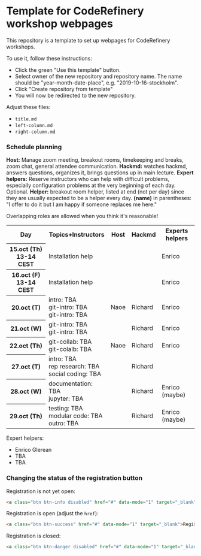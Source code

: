 # Template for CodeRefinery workshop webpages

This repository is a template to set up webpages for CodeRefinery workshops.

To use it, follow these instructions:
- Click the green "Use this template" button.
- Select owner of the new repository and repository name. The name should be
  "year-month-date-place", e.g. "2019-10-16-stockholm".
- Click "Create repository from template"
- You will now be redirected to the new repository.

Adjust these files:
- `title.md`
- `left-column.md`
- `right-column.md`

### Schedule planning

**Host:** Manage zoom meeting, breakout rooms, timekeeping and breaks,
zoom chat, general attendee communication.  **Hackmd:** watches
hackmd, answers questions, organizes it, brings questions up in main
lecture.  **Expert helpers:** Reserve instructors who can help with
difficult problems, especially configuration problems at the very
beginning of each day.  Optional.  **Helper:** breakout room helper, listed at
end (not per day) since they are usually expected to be a helper every
day. **(name)** in parentheses: "I offer to do it
but I am happy if someone replaces me here."

Overlapping roles are allowed when you think it's reasonable!


<table>
<tr>
  <th>Day</th>
         <th>Topics+Instructors</th>
         <th>Host</th>
         <th>Hackmd</th>
         <th>Experts helpers</th>
</tr>
<tr>
  <th>15.oct (Th) 13-14 CEST</th>
         <td>
		     Installation help
	     </td>
         <td></td><!--host-->
         <td></td><!--hackmd-->
         <td>Enrico</td><!--expert helpers-->
</tr>
<tr>
  <th>16.oct (F) 13-14 CEST</th>
         <td>
		     Installation help
	     </td>
         <td></td><!--host-->
         <td></td><!--hackmd-->
         <td>Enrico</td><!--expert helpers-->
</tr>
<tr>
  <th>20.oct (T)</th>
         <td>
		     intro: TBA<br>
		     git-intro: TBA<br>
		     git-intro: TBA<br>
	     </td>
         <td>Naoe</td><!--host-->
         <td>Richard</td><!--hackmd-->
         <td>Enrico</td><!--expert helpers-->
</tr>
<tr>
  <th>21.oct (W)</th>
         <td>
		     git-intro: TBA<br>
		     git-intro: TBA<br>
	     </td>
         <td></td><!--host-->
         <td>Richard</td><!--hackmd-->
         <td>Enrico</td><!--expert helpers-->
</tr>
<tr>
  <th>22.oct (Th)</th>
         <td>
		     git-collab: TBA<br>
		     git-colalb: TBA<br>
	     </td>
         <td>Naoe</td><!--host-->
         <td>Richard</td><!--hackmd-->
         <td>Enrico</td><!--expert helpers-->
</tr>
<tr>
  <th>27.oct (T)</th>
         <td>
		     intro: TBA<br>
		     rep research: TBA<br>
		     social coding: TBA<br>
	     </td>
         <td></td><!--host-->
         <td>Richard</td><!--hackmd-->
         <td></td><!--expert helpers-->
</tr>
<tr>
  <th>28.oct (W)</th>
         <td>
		     documentation: TBA<br>
		     jupyter: TBA<br>
	     </td>
         <td></td><!--host-->
         <td>Richard</td><!--hackmd-->
         <td>Enrico (maybe)</td><!--expert helpers-->
</tr>
<tr>
  <th>29.oct (Th)</th>
         <td>
		     testing: TBA<br>
		     modular code: TBA<br>
		     outro: TBA<br>
	     </td>
         <td></td><!--host-->
         <td>Richard</td><!--hackmd-->
         <td>Enrico (maybe)</td><!--expert helpers-->
</tr>
</table>

Expert helpers:
- Enrico Glerean
- TBA
- TBA



### Changing the status of the registration button

Registration is not yet open:
```html
<a class="btn btn-info disabled" href="#" data-mode="1" target="_blank">Registration will open soon</a>
```

Registration is open (adjust the `href`):
```html
<a class="btn btn-success" href="#" data-mode="1" target="_blank">Register here</a>
```

Registration is closed:
```html
<a class="btn btn-danger disabled" href="#" data-mode="1" target="_blank">Registration is closed</a>
```
